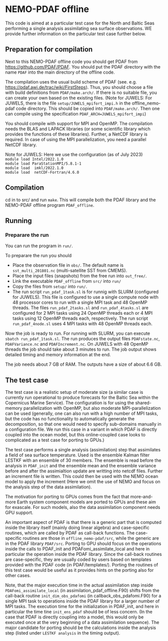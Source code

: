 # NEMO-PDAF offline

This code is aimed at a particular test case for the North and Baltic Seas performing a single analysis assimilating sea surface observations. WE provide further information on the particular test case further below.

## Preparation for compilation

Next to this NEMO-PDAF offline code you should get PDAF from https://github.com/PDAF/PDAF. 
You should put the PDAF directory with the name `PDAF` into the main directory of the offline code.

The compilation uses the usual build scheme of PDAF (see. e.g. https://pdaf.awi.de/trac/wiki/FirstSteps). 
Thus, you should choose a file with build definitions from `PDAF/make.arch/`. If there is no suitable file, 
you can create your own based on the existing files. (Note for JUWELS: For JUWELS, there is the file `setup/JUWELS_mpifort_impi.h` in the offline_nemo-pdaf code directory. This should be copied into `PDAF/make.arch/`. Then one can compile using the specification `PDAF_ARCH=JUWELS_mpifort_impi`)

You should compile with support for MPI and OpenMP. The compilation needs the BLAS and LAPACK libraries 
(or some scientific library which provides the functions of these libraries). Further, a NetCDF library is required.
In case of using the MPI parallelization, you need a parallel NetCDF library. 

Note for JUWELS: Here we use the configuration (as of July 2023)<br>
`module load Intel/2022.1.0`<br>
`module load ParaStationMPI/5.8.1-1`<br>
`module load  imkl/2022.1.0`<br>
`module load  netCDF-Fortran/4.6.0`

## Compilation

cd in to src/ and run `make`. This will compile both the PDAF library and the NEMO-PDAF offline program `PDAF_offline`.

## Running

### Preparare the run

You can run the program in `run/`. 

To preparare the run you should
* Place the observation file in `obs/`. The default name is `sst_multi_201801.nc` (multi-satellite SST from CMEMS).
* Place the input files (snapshots) from the free run into `out_free/`.
* Link the executable `PDAF_offline` from `src/` into `run/`
* Copy the files from `setup/` into `run/`.
* The run script `run_pdaf_1task.sl` is for runnig with SLURM (configured for JUWELS). This file is configured to use a single compute node with 48 processor cores to run with a single MPI task and 48 OpenMP threads. The files `run_pdaf_2tasks.sl` and `run_pdaf_4tasks.sl` are configured for 2 MPI tasks using 24 OpenMP threads each or 4 MPI tasks using 12 OpenMP threads each, respectively. The run script `run_pdaf_4node.sl` uses 4 MPI tasks with 48 OpenMP threads each. 

Now the job is ready to run. For running with SLURM, you can execute `sbatch run_pdaf_1task.sl`. The run produces the output files `PDAFstate.nc`, `PDAFVariance.nc` and `PDAFIncrement.nc`. On JUWELS with 48 OpenMP threads the job should take about 3 minutes to run. The job output shows detailed timing and memory information at the end. 

The job needs about 7 GB of RAM. The outputs have a size of about 6.6 GB.

## The test case

The test case is a realistic setup of moderate size (a similar case is currently run operational to produce forecasts for the Baltic Sea within the Copernicus Marine Service). The configuration is for using the shared-memory parallelization with OpenMP, but also moderate MPI-parallelization can be used (generally, one can also run with a high number of MPI tasks, but the code has no functionality to automatically generate the decomposition, so that one would need to specify sub-domains manually in a configuration file. We run this case in a variant in which PDAF is directly coupled into the ocean model, but this online-coupled case looks to complicated as a test case for porting to GPUs.) 

The test case performs a single analysis (assimilation) step that assimilates a field of sea surface temperature. Used is the ensemble Kalman filter LESTKF with an ensemble of 30 members. The ensemble is read before the analysis in `PDAF_init` and the ensemble mean and the ensemble variance before and after the assimialtion update are writting into netcdf files. Further an increment file is written. This could then be used with the NEMO ocean model to apply the increment (Here we omit the use of NEMO and focus on the analysis step of the data assimilation).

The motivation for porting to GPUs comes from the fact that more-and-more Earth system component models are ported to GPUs and these aim for exascale. For such models, also the data assimilation component needs GPU support. 

An important aspect of PDAF is that there is a generic part that is computed inside the library itself (mainly doing linear algebra) and case-specific routines, which are called by PDAF as call-back functions. The case-specific routines are those in `offline_nemo-pdaf/src`, while the generic are in the PDAF library `PDAF/src`. Porting to GPU should focus on the operations inside the calls to PDAF_init and PDAFomi_assimilate_local and here in particular the operation inside the PDAF library. Since the call-back routines are case-specific, they are usually coded by users based on templates provided with the PDAF code (in PDAF/templates/). Porting the routines of this test case would be useful as it provides hints on the porting also for other cases. 

Note, that the major execution time in the actual assimilation step inside `PDAFomi_assimilate_local` (in assimilation_pdaf_offline.F90) shifts from the call-back routine `init_dim_obs_pdafomi` (in callback_obs_pdafomi.F90) for a single MPI task to operations inside the PDAF library for a larger number of MPI tasks. The execution time for the initialization in PDAF_init, and here in particular the time tine `init_ens_pdaf` should be of less concern. (In the case that PDAF is directly coupling into a model, this would only be executed once at the very beginning of a data assimilation sequence). The major candidate for porting should be the calculations inside the analysis step (listed under `LESTKF analysis` in the timing output).


